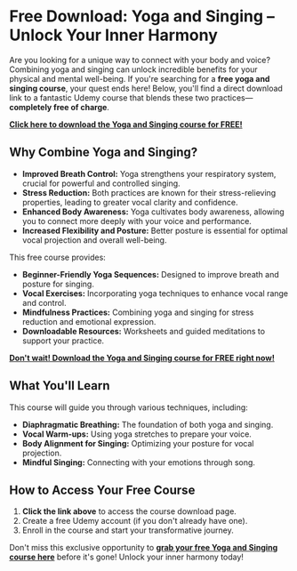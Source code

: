 # Free Download: Yoga and Singing – Unlock Your Inner Harmony

Are you looking for a unique way to connect with your body and voice? Combining yoga and singing can unlock incredible benefits for your physical and mental well-being. If you're searching for a **free yoga and singing course**, your quest ends here! Below, you'll find a direct download link to a fantastic Udemy course that blends these two practices—**completely free of charge**.

[**Click here to download the Yoga and Singing course for FREE!**](https://udemywork.com/yoga-and-singing)

## Why Combine Yoga and Singing?

*   **Improved Breath Control:** Yoga strengthens your respiratory system, crucial for powerful and controlled singing.
*   **Stress Reduction:** Both practices are known for their stress-relieving properties, leading to greater vocal clarity and confidence.
*   **Enhanced Body Awareness:** Yoga cultivates body awareness, allowing you to connect more deeply with your voice and performance.
*   **Increased Flexibility and Posture:** Better posture is essential for optimal vocal projection and overall well-being.

This free course provides:

*   **Beginner-Friendly Yoga Sequences:** Designed to improve breath and posture for singing.
*   **Vocal Exercises:** Incorporating yoga techniques to enhance vocal range and control.
*   **Mindfulness Practices:** Combining yoga and singing for stress reduction and emotional expression.
*   **Downloadable Resources:** Worksheets and guided meditations to support your practice.

[**Don't wait! Download the Yoga and Singing course for FREE right now!**](https://udemywork.com/yoga-and-singing)

## What You'll Learn

This course will guide you through various techniques, including:

*   **Diaphragmatic Breathing:** The foundation of both yoga and singing.
*   **Vocal Warm-ups:** Using yoga stretches to prepare your voice.
*   **Body Alignment for Singing:** Optimizing your posture for vocal projection.
*   **Mindful Singing:** Connecting with your emotions through song.

## How to Access Your Free Course

1.  **Click the link above** to access the course download page.
2.  Create a free Udemy account (if you don't already have one).
3.  Enroll in the course and start your transformative journey.

Don't miss this exclusive opportunity to **[grab your free Yoga and Singing course here](https://udemywork.com/yoga-and-singing)** before it's gone! Unlock your inner harmony today!
